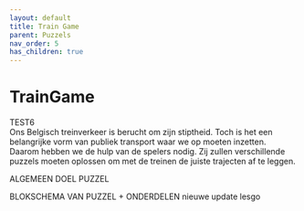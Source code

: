 ```yaml
---
layout: default
title: Train Game
parent: Puzzels
nav_order: 5
has_children: true
---
```

# TrainGame

TEST6      
Ons Belgisch treinverkeer is berucht om zijn stiptheid. Toch is het een belangrijke vorm van publiek transport waar we op moeten inzetten. Daarom hebben we de hulp van de spelers nodig. Zij zullen verschillende puzzels moeten oplossen om met de treinen de juiste trajecten af te leggen.

ALGEMEEN DOEL PUZZEL

BLOKSCHEMA VAN PUZZEL + ONDERDELEN
nieuwe update lesgo